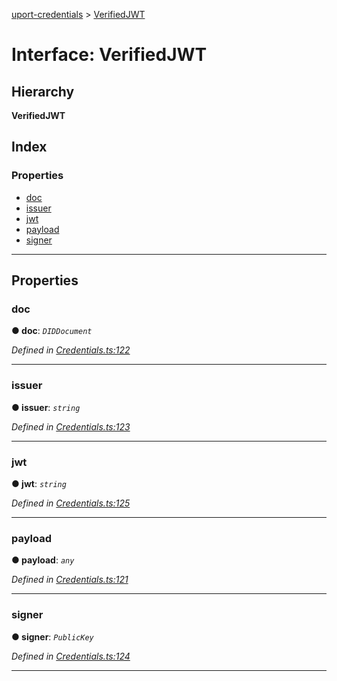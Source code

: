 [uport-credentials](../README.md) > [VerifiedJWT](../interfaces/verifiedjwt.md)

# Interface: VerifiedJWT

## Hierarchy

**VerifiedJWT**

## Index

### Properties

* [doc](verifiedjwt.md#doc)
* [issuer](verifiedjwt.md#issuer)
* [jwt](verifiedjwt.md#jwt)
* [payload](verifiedjwt.md#payload)
* [signer](verifiedjwt.md#signer)

---

## Properties

<a id="doc"></a>

###  doc

**● doc**: *`DIDDocument`*

*Defined in [Credentials.ts:122](https://github.com/uport-project/uport-credentials/blob/2b03873/src/Credentials.ts#L122)*

___
<a id="issuer"></a>

###  issuer

**● issuer**: *`string`*

*Defined in [Credentials.ts:123](https://github.com/uport-project/uport-credentials/blob/2b03873/src/Credentials.ts#L123)*

___
<a id="jwt"></a>

###  jwt

**● jwt**: *`string`*

*Defined in [Credentials.ts:125](https://github.com/uport-project/uport-credentials/blob/2b03873/src/Credentials.ts#L125)*

___
<a id="payload"></a>

###  payload

**● payload**: *`any`*

*Defined in [Credentials.ts:121](https://github.com/uport-project/uport-credentials/blob/2b03873/src/Credentials.ts#L121)*

___
<a id="signer"></a>

###  signer

**● signer**: *`PublicKey`*

*Defined in [Credentials.ts:124](https://github.com/uport-project/uport-credentials/blob/2b03873/src/Credentials.ts#L124)*

___

